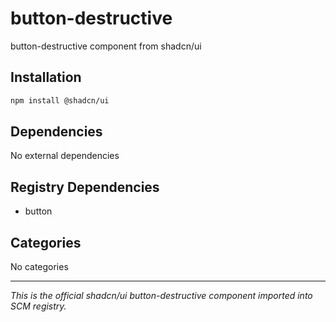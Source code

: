 # button-destructive

button-destructive component from shadcn/ui

## Installation

```bash
npm install @shadcn/ui
```

## Dependencies

No external dependencies

## Registry Dependencies

- button

## Categories

No categories

---

*This is the official shadcn/ui button-destructive component imported into SCM registry.*
